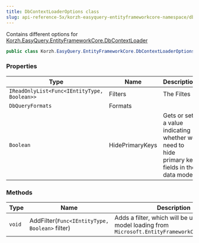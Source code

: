 ```yaml
---
title: DbContextLoaderOptions class
slug: api-reference-5x/korzh-easyquery-entityframeworkcore-namespace/dbcontextloaderoptions-class
---
```



Contains different options for [Korzh.EasyQuery.EntityFrameworkCore.DbContextLoader](/api-reference-5x/korzh-easyquery-entityframeworkcore-namespace/dbcontextloader-class)
```csharp
public class Korzh.EasyQuery.EntityFrameworkCore.DbContextLoaderOptions

```

### Properties

| Type | Name | Description | 
| --- | --- | --- | 
| `IReadOnlyList<Func<IEntityType, Boolean>>` | Filters | The Filtes | 
| `DbQueryFormats` | Formats |  | 
| `Boolean` | HidePrimaryKeys | Gets or sets a value indicating whether we need to hide primary key fields in the data model. | 


### Methods

| Type | Name | Description | 
| --- | --- | --- | 
| `void` | AddFilter(`Func<IEntityType, Boolean>` filter) | Adds a filter, which will be used during model loading from `Microsoft.EntityFrameworkCore.DbContext` |